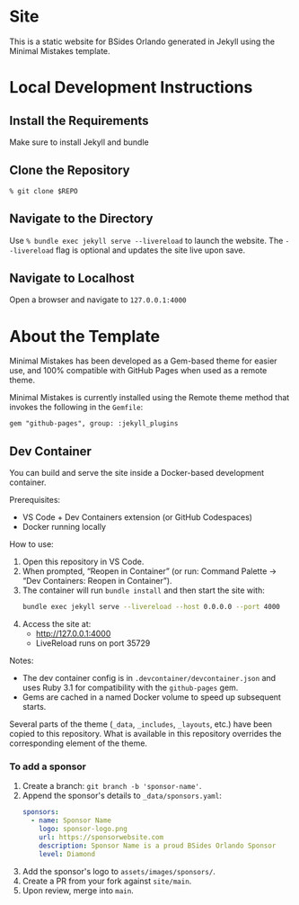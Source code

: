 # Site
This is a static website for BSides Orlando generated in Jekyll using the Minimal Mistakes template.

# Local Development Instructions

## Install the Requirements
Make sure to install Jekyll and bundle

## Clone the Repository
`% git clone $REPO`

## Navigate to the Directory
Use `% bundle exec jekyll serve --livereload` to launch the website. The `--livereload` flag is optional and updates the site live upon save. 

## Navigate to Localhost
Open a browser and navigate to `127.0.0.1:4000`

# About the Template
Minimal Mistakes has been developed as a Gem-based theme for easier use, and 100% compatible with GitHub Pages when used as a remote theme.

[Quick-Start]: https://mmistakes.github.io/minimal-mistakes/docs/quick-start-guide/

[Layouts]: https://mmistakes.github.io/minimal-mistakes/docs/layouts/

Minimal Mistakes is currently installed using the Remote theme method that invokes the following in the `Gemfile`:

```
gem "github-pages", group: :jekyll_plugins
```

## Dev Container

You can build and serve the site inside a Docker-based development container.

Prerequisites:
- VS Code + Dev Containers extension (or GitHub Codespaces)
- Docker running locally

How to use:
1. Open this repository in VS Code.
2. When prompted, “Reopen in Container” (or run: Command Palette → “Dev Containers: Reopen in Container”).
3. The container will run `bundle install` and then start the site with:
   ```bash
   bundle exec jekyll serve --livereload --host 0.0.0.0 --port 4000
   ```
4. Access the site at:
   - http://127.0.0.1:4000
   - LiveReload runs on port 35729

Notes:
- The dev container config is in `.devcontainer/devcontainer.json` and uses Ruby 3.1 for compatibility with the `github-pages` gem.
- Gems are cached in a named Docker volume to speed up subsequent starts.

Several parts of the theme (`_data`, `_includes`, `_layouts`, etc.) have been copied to this repository. What is available in this repository overrides the corresponding element of the theme.

###

### To add a sponsor

1. Create a branch: `git branch -b 'sponsor-name'`.
2. Append the sponsor's details to `_data/sponsors.yaml`:
   ```yaml
   sponsors:
     - name: Sponsor Name
       logo: sponsor-logo.png
       url: https://sponsorwebsite.com
       description: Sponsor Name is a proud BSides Orlando Sponsor       
       level: Diamond
   ```
3. Add the sponsor's logo to `assets/images/sponsors/`.
4. Create a PR from your fork against `site/main`.
5. Upon review, merge into `main`.
